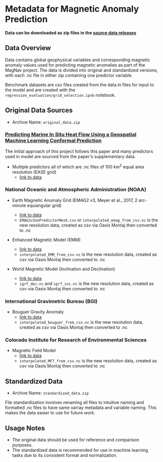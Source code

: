 # Metadata for Magnetic Anomaly Prediction 
**Data can be downloaded as zip files in the [source data releases](https://github.com/DevinRShaw/MagneticAnomalyPrediction/releases)**
## Data Overview
Data contains global geophysical variables and corresponding magnetic anomaly values used for predicting magnetic anomalies as part of the MagNav project. The data is divided into original and standardized versions, with each .nc file in either zip containing one predictor variable.

Benchmark datasets are csv files created from the data in files for input to the model and are created with the `regression_evaluation/grid_selection.ipnb` notebook.

## Original Data Sources
- Archive Name: `original_data.zip`

### [Predicting Marine In Situ Heat Flow Using a Geospatial Machine Learning Conformal Prediction](https://agupubs.onlinelibrary.wiley.com/doi/full/10.1029/2023GC010913)
The initial approach of this project follows this paper and many predictors used in model are sourced from the paper's supplementary data.
* Multiple predictors all of which are .nc files of 100 km<sup>2</sup> equal area resolution (EASE grid)
  - [link to data](https://figshare.com/articles/dataset/Data_and_supplemental_material_for_Predicting_marine_in-situ_heat_flow_using_a_geospatial_machine_learning_conformal_prediction_/22104830)
### National Oceanic and Atmospheric Administration (NOAA)
* Earth Magnetic Anomaly Grid (EMAG2 v3, Meyer et al., 2017, 2 arc-minute equiangular grid)
  - [link to data](https://www.ncei.noaa.gov/products/earth-magnetic-model-anomaly-grid-2)
  - `EMAG2v3onPredictorMesh.csv` or `interpolated_emag_from_csv.nc` is the new resolution data, created as csv via Oasis Montaj then converted to .nc

* Enhanced Magnetic Model (EMM)
  - [link to data](https://www.ncei.noaa.gov/products/enhanced-magnetic-model)
  - `interpolated_EMM_from_csv.nc` is the new resolution data, created as csv via Oasis Montaj then converted to .nc

* World Magnetic Model (Inclination and Declination)
  - [link to data](https://www.ncei.noaa.gov/products/world-magnetic-model)
  - `igrf_dec.nc` and `igrf_inc.nc` is the new resolution data, created as csv via Oasis Montaj then converted to .nc

  
### International Gravimetric Bureau (BGI)
* Bouguer Gravity Anomaly
  - [link to data](https://bgi.obs-mip.fr/catalogue/?uuid=df2dab2d-a826-4776-b49f-61e8b284c409)
  - `interpolated_bouguer_from_csv.nc` is the new resolution data, created as csv via Oasis Montaj then converted to .nc

 
### Colorado Institute for Research of Environmental Sciences
* Magnetic Field Model 
  - [link to data](https://geomag.colorado.edu/magnetic-field-model-mf7.html)
  -  `interpolated_MF7_from_csv.nc` is the new resolution data, created as csv via Oasis Montaj then converted to .nc 
    

## Standardized Data
- Archive Name: `standardized_data.zip`
  
File standardization involves renaming all files to intuitive naming and formatted .nc files to have same xarray metadata and variable naming. This makes the data easier to use for future work.


## Usage Notes
- The original data should be used for reference and comparison purposes.
- The standardized data is recommended for use in machine learning tasks due to its consistent format and normalization.


